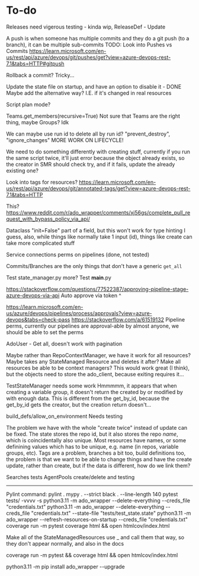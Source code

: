 # To-do

Releases need vigerous testing - kinda wip, ReleaseDef - Update

A push is when someone has multiple commits and they do a git push (to a branch), it can be multiple sub-commits
TODO: Look into Pushes vs Commits <https://learn.microsoft.com/en-us/rest/api/azure/devops/git/pushes/get?view=azure-devops-rest-7.1&tabs=HTTP#gitpush>

Rollback a commit? Tricky...

Update the state file on startup, and have an option to disable it - DONE
Maybe add the alternative way? I.E. if it's changed in real resources

Script plan mode?

Teams.get_members(recursive=True)  Not sure that Teams are the right thing, maybe Groups? Idk

We can maybe use run id to delete all by run id? "prevent_destroy", "ignore_changes"
MORE WORK ON LIFECYCLE!

We need to do something differently with creating stuff, currently if you run the same script twice, it'll just error because the
object already exists, so the creator in SMR should check try, and if it fails, update the already existing one?

Look into tags for resources?
<https://learn.microsoft.com/en-us/rest/api/azure/devops/git/annotated-tags/get?view=azure-devops-rest-7.1&tabs=HTTP>

This?
<https://www.reddit.com/r/ado_wrapper/comments/xj56gs/complete_pull_request_with_bypass_policy_via_api/>

Dataclass "init=False" part of a field, but this won't work for type hinting I guess, also, while things like
normally take 1 input (id), things like create can take more complicated stuff

Service connections perms on pipelines (done, not tested)

Commits/Branches are the only things that don't have a generic `get_all`

Test state_manager.py more?
Test __main__.py

<https://stackoverflow.com/questions/77522387/approving-pipeline-stage-azure-devops-via-api>
Auto approve via token ^

<https://learn.microsoft.com/en-us/azure/devops/pipelines/process/approvals?view=azure-devops&tabs=check-pass>
<https://stackoverflow.com/a/61519132>
Pipeline perms, currently our pipelines are approval-able by almost anyone, we should be able to set the perms

AdoUser - Get all, doesn't work with pagination

Maybe rather than RepoContextManager, we have it work for all resources? Maybe takes any StateManaged Resource and deletes it after?
Make all resources be able to be context managers?
This would work great (I think), but the objects need to store the ado_client, because exiting requires it...

TestStateManager needs some work
Hmmmmm, it appears that when creating a variable group, it doesn't return the created by or modified by with enough data.
This is different from the get_by_id, because the get_by_id gets the creator, but the creation return doesn't...

build_defs/allow_on_environment Needs testing

The problem we have with the whole "create twice" instead of update can be fixed.
The state stores the repo id, but it also stores the repo *name*, which is coincidentally also unique.
Most resources have names, or some definining values which has to be unique, e.g. name (in repos, variable groups, etc).
Tags are a problem, branches a bit too, build definitions too, the problem is that we want to be able to change things and
have the create update, rather than create, but if the data is different, how do we link them?

Searches tests
AgentPools create/delete and testing

-----

Pylint command:
pylint .
mypy . --strict
black . --line-length 140
pytest tests/ -vvvv -s
python3.11 -m ado_wrapper --delete-everything --creds_file "credentials.txt"
python3.11 -m ado_wrapper --delete-everything --creds_file "credentials.txt" --state-file "tests/test_state.state"
python3.11 -m ado_wrapper --refresh-resources-on-startup --creds_file "credentials.txt"
coverage run -m pytest
coverage html && open htmlcov/index.html

Make all of the StateManagedResources use _ and call them that way, so they don't appear normally, and also in the docs

coverage run -m pytest && coverage html && open htmlcov/index.html

python3.11 -m pip install ado_wrapper --upgrade
